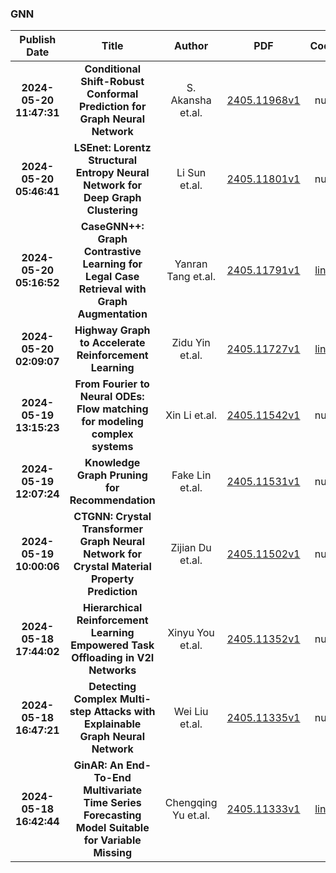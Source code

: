 
### GNN
|Publish Date|Title|Author|PDF|Code|
| :---: | :---: | :---: | :---: | :---: |
|**2024-05-20 11:47:31**|**Conditional Shift-Robust Conformal Prediction for Graph Neural Network**|S. Akansha et.al.|[2405.11968v1](http://arxiv.org/abs/2405.11968v1)|null|
|**2024-05-20 05:46:41**|**LSEnet: Lorentz Structural Entropy Neural Network for Deep Graph   Clustering**|Li Sun et.al.|[2405.11801v1](http://arxiv.org/abs/2405.11801v1)|null|
|**2024-05-20 05:16:52**|**CaseGNN++: Graph Contrastive Learning for Legal Case Retrieval with   Graph Augmentation**|Yanran Tang et.al.|[2405.11791v1](http://arxiv.org/abs/2405.11791v1)|[link](https://github.com/yanran-tang/casegnn)|
|**2024-05-20 02:09:07**|**Highway Graph to Accelerate Reinforcement Learning**|Zidu Yin et.al.|[2405.11727v1](http://arxiv.org/abs/2405.11727v1)|[link](https://github.com/coodest/highwayRL)|
|**2024-05-19 13:15:23**|**From Fourier to Neural ODEs: Flow matching for modeling complex systems**|Xin Li et.al.|[2405.11542v1](http://arxiv.org/abs/2405.11542v1)|null|
|**2024-05-19 12:07:24**|**Knowledge Graph Pruning for Recommendation**|Fake Lin et.al.|[2405.11531v1](http://arxiv.org/abs/2405.11531v1)|null|
|**2024-05-19 10:00:06**|**CTGNN: Crystal Transformer Graph Neural Network for Crystal Material   Property Prediction**|Zijian Du et.al.|[2405.11502v1](http://arxiv.org/abs/2405.11502v1)|null|
|**2024-05-18 17:44:02**|**Hierarchical Reinforcement Learning Empowered Task Offloading in V2I   Networks**|Xinyu You et.al.|[2405.11352v1](http://arxiv.org/abs/2405.11352v1)|null|
|**2024-05-18 16:47:21**|**Detecting Complex Multi-step Attacks with Explainable Graph Neural   Network**|Wei Liu et.al.|[2405.11335v1](http://arxiv.org/abs/2405.11335v1)|null|
|**2024-05-18 16:42:44**|**GinAR: An End-To-End Multivariate Time Series Forecasting Model Suitable   for Variable Missing**|Chengqing Yu et.al.|[2405.11333v1](http://arxiv.org/abs/2405.11333v1)|[link](https://github.com/chengqingyu/ginar)|
